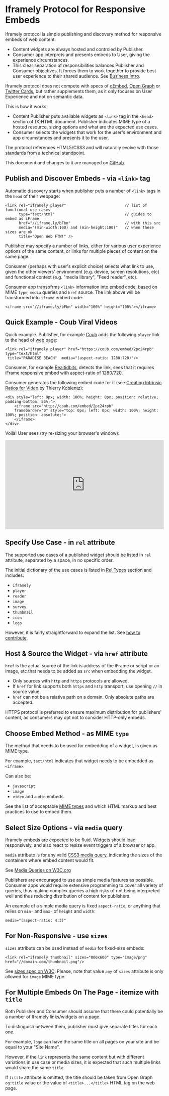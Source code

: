 # Iframely Protocol for Responsive Embeds

Iframely protocol is simple publishing and discovery method for responsive embeds of web content. 

- Content widgets are always hosted and controled by Publisher. 
- Consumer app interprets and presents embeds to User, giving the experience circumstances. 
- This clear separation of responsibilities balances Publisher and Consumer objectives. It forces them to work together to provide best user experience to their shared audience. See [Business Intro](http://iframely.com/oembed2/intro).

Iframely protocol does not compete with specs of [oEmbed](http://oembed.com), [Open Graph](http://opg.me) or [Twitter Cards](http://https://dev.twitter.com/docs/cards), but rather supplements them, as it only focuses on User Experience and not on semantic data. 

This is how it works:

- Content Publisher puts available widgets as `<link>` tag in the `<head>` section of (X)HTML document. Publisher indicates MIME type of a hosted resource, sizing options and what are the expected use cases. 
- Consumer selects the widgets that work for the user's environment and app circumstances and presents it to the user. 

The protocol references HTML5/CSS3 and will naturally evolve with those standards from a technical standpoint.

This document and changes to it are managed on [GitHub](https://github.com/itteco/oembed2).



## Publish and Discover Embeds - via `<link>` tag

Automatic discovery starts when publisher puts a number of `<link>` tags in the `head` of their webpage:

    <link rel="iframely player"                          // list of functional use cases
          type="text/html"                               // guides to embed as iFrame
          href="//iframe.ly/bFbn"                        // with this src
          media="(min-width:100) and (min-height:100)"   // when these sizes are ok
          title="Open Web FTW!" />

Publisher may specify a number of links, either for various user experience options of the same content, or links for multiple pieces of content on the same page. 

Consumer (perhaps with user's explicit choice) selects what link to use, given the other viewers' environment (e.g. device, screen resolutions, etc) and functional context (e.g. "media library", "Feed reader", etc). 

Consumer app transofrms `<link>` information into embed code, based on MIME `type`, `media` queries and `href` source.
The link above will be transformed into `iframe` embed code:

    <iframe src="//iframe.ly/bFbn" width="100%" height="100%"></iframe>



## Quick Example - Coub Viral Videos

Quick example. Publisher, for example [Coub](http://coub.com) adds the following `player` link to the head of [web page](http://coub.com/view/2pc24rpb):

    <link rel="iframely player" href="https://coub.com/embed/2pc24rpb" type="text/html" 
     title="PARADISE BEACH"  media="(aspect-ratio: 1280:720)"/>


Consumer, for example [Realtidbits](http://realtidbits.com/), detects the link, sees that it requires iFrame responsive embed with aspect-ratio of  1280/720. 

Consumer generates the following embed code for it (see [Creating Intrinsic Ratios for Video](http://alistapart.com/article/creating-intrinsic-ratios-for-video) by Thierry Koblentz):

	<div style="left: 0px; width: 100%; height: 0px; position: relative; padding-bottom: 56%;">
		<iframe src="http://coub.com/embed/2pc24rpb" 
		frameborder="0" style="top: 0px; left: 0px; width: 100%; height: 100%; position: absolute;">
		</iframe>
	</div>


Voilà! User sees (try re-sizing your browser's window):
<div style="left: 0px; width: 100%; height: 0px; position: relative; padding-bottom: 56%;">
<iframe src="http://coub.com/embed/2pc24rpb" frameborder="0" style="top: 0px; left: 0px; width: 100%; height: 100%; position: absolute;"></iframe>
</div>



## Specify Use Case - in `rel` attribute

The supported use cases of a published widget should be listed in `rel` attribute, separated by a space, in no specific order.

The initial dictionary of the use cases is listed in [Rel Types](http://iframely.com/oembed2/rels) section and includes:

- `iframely` 
- `player` 
- `reader`
- `image`
- `survey`
- `thumbnail`
- `icon`
- `logo`

However, it is fairly straightforward to expand the list. See [how to contribute](http://iframely.com/oembed2/references).



## Host & Source the Widget - via `href` attribute

`href` is the actual source of the link is address of the iFrame or script or an image, etc that needs to be added as `src` when embedding the widget.

- Only sources with `http` and `https` protocols are allowed.
- If `href` for link supports both `https` and `http` transport, use opening `//` in source value.
- `href` can not be a relative path on a domain. Only absolute paths are accepted. 

HTTPS protocol is preferred to ensure maximum distribution for publishers' content, as consumers may opt not to consider HTTP-only embeds.



## Choose Embed Method - as MIME `type`

The method that needs to be used for embedding of a widget, is given as MIME type. 

For example, `text/html` indicates that widget needs to be embedded as `<iframe>`. 

Can also be:

- `javascript`
- `image`
- `video` and `audio` embeds.

See the list of acceptable [MIME types](http://iframely.com/oembed2/types) and which HTML markup and best practices to use to embed them.



## Select Size Options - via `media` query

Iframely embeds are expected to be fluid. Widgets should load responsively, and also react to resize event triggers of a browser or app.

`media` attribute is for any valid [CSS3 media query](http://www.w3.org/TR/css3-mediaqueries/), indicating the sizes of the containers where embed content would fit.

See [Media Queries on W3C.org](http://www.w3.org/TR/css3-mediaqueries/)

Publishers are encouraged to use as simple media features as possible. Consumer apps would require extensive programming to cover all variety of queries, thus making complex queries a high risks of not being interpreted well and thus reducing distribution of content for publishers.

An example of a simple media query is fixed `aspect-ratio`, or anything that relies on `min-` and `max-` of `height` and `width`:

    media="(aspect-ratio: 4:3)"



## For Non-Responsive - use `sizes`

`sizes` attribute can be used instead of `media` for fixed-size embeds: 

    <link rel="iframely thumbnail" sizes="800x600" type="image/png" href="//domain.com/thumbnail.png"/>

See [sizes spec on W3C](http://www.w3schools.com/tags/att_link_sizes.asp). Please, note that value `any` of `sizes` attribute is only allowed for `image` MIME type.



## For Multiple Embeds On The Page - itemize with `title`

Both Publisher and Consumer should assume that there could potentially be a number of Iframely links/widgets on a page. 

To distinguish between them, publisher must give separate titles for each one.

For example, `logo` can have the same title on all pages on your site and be equal to your "Site Name".

However, if the `link` represents the same content but with different variations in use case or media sizes, 
it is expected that such multiple links would share the same `title`.

If `tittle` attribute is omitted, the title should be taken from Open Graph `og:title` value or the value of  `<title>...</title>` HTML tag on the web page.